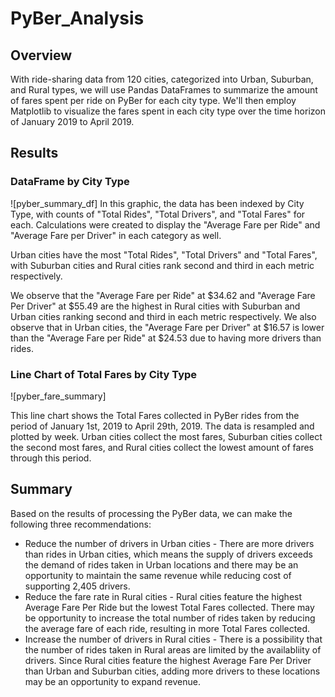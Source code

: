# PyBer_Analysis

## Overview
With ride-sharing data from 120 cities, categorized into Urban, Suburban, and Rural types, we will use Pandas DataFrames to summarize the amount of fares spent per ride on PyBer for each city type. We'll then employ Matplotlib to visualize the fares spent in each city type over the time horizon of January 2019 to April 2019.

## Results
### DataFrame by City Type
![pyber_summary_df]
In this graphic, the data has been indexed by City Type, with counts of "Total Rides", "Total Drivers", and "Total Fares" for each. Calculations were created to display the "Average Fare per Ride" and "Average Fare per Driver" in each category as well.

Urban cities have the most "Total Rides", "Total Drivers" and "Total Fares", with Suburban cities and Rural cities rank second and third in each metric respectively.

We observe that the "Average Fare per Ride" at $34.62 and "Average Fare Per Driver" at $55.49 are the highest in Rural cities with Suburban and Urban cities ranking second and third in each metric respectively. We also observe that in Urban cities, the "Average Fare per Driver" at $16.57 is lower than the "Average Fare per Ride" at $24.53 due to having more drivers than rides.

### Line Chart of Total Fares by City Type
![pyber_fare_summary]

This line chart shows the Total Fares collected in PyBer rides from the period of January 1st, 2019 to April 29th, 2019. The data is resampled and plotted by week.
Urban cities collect the most fares, Suburban cities collect the second most fares, and Rural cities collect the lowest amount of fares through this period.

## Summary
Based on the results of processing the PyBer data, we can make the following three recommendations:
- Reduce the number of drivers in Urban cities - There are more drivers than rides in Urban cities, which means the supply of drivers exceeds the demand of rides taken in Urban locations and there may be an opportunity to maintain the same revenue while reducing cost of supporting 2,405 drivers.
- Reduce the fare rate in Rural cities - Rural cities feature the highest Average Fare Per Ride but the lowest Total Fares collected. There may be opportunity to increase the total number of rides taken by reducing the average fare of each ride, resulting in more Total Fares collected.
- Increase the number of drivers in Rural cities - There is a possibility that the number of rides taken in Rural areas are limited by the availabliity of drivers. Since Rural cities feature the highest Average Fare Per Driver than Urban and Suburban cities, adding more drivers to these locations may be an opportunity to expand revenue.